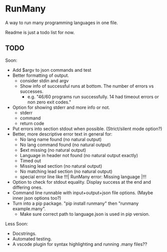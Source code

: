 # RunMany

A way to run many programming languages in one file.

Readme is just a todo list for now.

## TODO

Soon:

- Add $argv to json commands and test
- Better formatting of output.
  - consider stdin and argv
  - Show info of successful runs at bottom. The number of errors vs successes.
    - e.g. "46/60 programs run successfully. 14 had timeout errors or non zero exit codes."
- Option for showing stderr and more info or not.
  - stderr
  - command
  - return code
- Put errors into section stdout when possible. (Strict/silent mode option?)
- Better, more descriptive error text in general for:
  - No lang name found (no natural output)
  - No lang command found (no natural output)
  - $ext missing (no natural output)
  - Language in header not found (no natural output exactly)
  - Timed out
  - Missing lead section (no natural output)
  - No matching lead section (no natural output)
  - special error line like !!!| RunMany error: Missing language |!!!
- Option to check for stdout equality. Display success at the end and differing ones.
- Command line runnable with input+output+json file options. (Maybe inner json options too?)
- Turn into a pip package. "pip install runmany" then "runmany example.many".
  - Make sure correct path to language.json is used in pip version.

Less Soon:

- Docstrings.
- Automated testing.
- A vscode plugin for syntax highlighting and running .many files??

